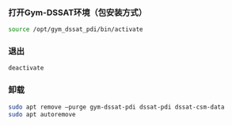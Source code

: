 ### 打开Gym-DSSAT环境（包安装方式）
``` bash
source /opt/gym_dssat_pdi/bin/activate
```
### 退出
``` bash
deactivate
```
### 卸载
``` bash
sudo apt remove –purge gym-dssat-pdi dssat-pdi dssat-csm-data
sudo apt autoremove
```